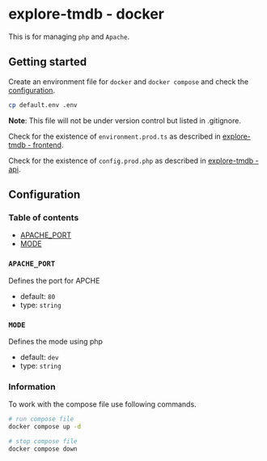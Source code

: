 # explore-tmdb - docker

This is for managing `php` and `Apache`.

## Getting started

Create an environment file for `docker` and `docker compose` and check the [configuration](#configuration).

```bash
cp default.env .env
```

**Note**: This file will not be under version control but listed in .gitignore.

Check for the existence of `environment.prod.ts` as described in [explore-tmdb - frontend](./frontend).

Check for the existence of `config.prod.php` as described in [explore-tmdb - api](./api).

## Configuration

### Table of contents

* [APACHE_PORT](#apache_port)
* [MODE](#mode)

### `APACHE_PORT`

Defines the port for APCHE

* default: `80`
* type: `string`

### `MODE`

Defines the mode using php

* default: `dev`
* type: `string`

### Information

To work with the compose file use following commands.

```bash
# run compose file
docker compose up -d

# stop compose file
docker compose down
```

